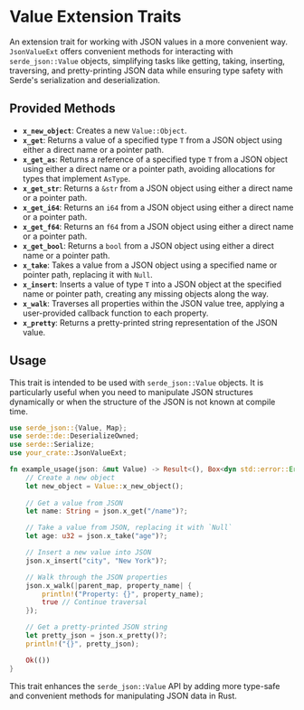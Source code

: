 # Value Extension Traits

An extension trait for working with JSON values in a more convenient way. `JsonValueExt` offers convenient methods for interacting with `serde_json::Value` objects, simplifying tasks like getting, taking, inserting, traversing, and pretty-printing JSON data while ensuring type safety with Serde's serialization and deserialization.

## Provided Methods

- **`x_new_object`**: Creates a new `Value::Object`.
- **`x_get`**: Returns a value of a specified type `T` from a JSON object using either a direct name or a pointer path.
- **`x_get_as`**: Returns a reference of a specified type `T` from a JSON object using either a direct name or a pointer path, avoiding allocations for types that implement `AsType`.
- **`x_get_str`**: Returns a `&str` from a JSON object using either a direct name or a pointer path.
- **`x_get_i64`**: Returns an `i64` from a JSON object using either a direct name or a pointer path.
- **`x_get_f64`**: Returns an `f64` from a JSON object using either a direct name or a pointer path.
- **`x_get_bool`**: Returns a `bool` from a JSON object using either a direct name or a pointer path.
- **`x_take`**: Takes a value from a JSON object using a specified name or pointer path, replacing it with `Null`.
- **`x_insert`**: Inserts a value of type `T` into a JSON object at the specified name or pointer path, creating any missing objects along the way.
- **`x_walk`**: Traverses all properties within the JSON value tree, applying a user-provided callback function to each property.
- **`x_pretty`**: Returns a pretty-printed string representation of the JSON value.

## Usage

This trait is intended to be used with `serde_json::Value` objects. It is particularly useful when you need to manipulate JSON structures dynamically or when the structure of the JSON is not known at compile time.

```rust
use serde_json::{Value, Map};
use serde::de::DeserializeOwned;
use serde::Serialize;
use your_crate::JsonValueExt;

fn example_usage(json: &mut Value) -> Result<(), Box<dyn std::error::Error>> {
    // Create a new object
    let new_object = Value::x_new_object();
    
    // Get a value from JSON
    let name: String = json.x_get("/name")?;

    // Take a value from JSON, replacing it with `Null`
    let age: u32 = json.x_take("age")?;

    // Insert a new value into JSON
    json.x_insert("city", "New York")?;

    // Walk through the JSON properties
    json.x_walk(|parent_map, property_name| {
        println!("Property: {}", property_name);
        true // Continue traversal
    });

    // Get a pretty-printed JSON string
    let pretty_json = json.x_pretty()?;
    println!("{}", pretty_json);

    Ok(())
}
```

This trait enhances the `serde_json::Value` API by adding more type-safe and convenient methods for manipulating JSON data in Rust.